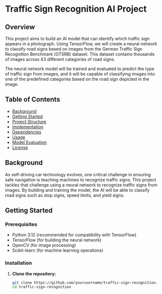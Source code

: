 # Traffic Sign Recognition AI Project

## Overview

This project aims to build an AI model that can identify which traffic sign appears in a photograph. Using TensorFlow, we will create a neural network to classify road signs based on images from the German Traffic Sign Recognition Benchmark (GTSRB) dataset. This dataset contains thousands of images across 43 different categories of road signs.

The neural network model will be trained and evaluated to predict the type of traffic sign from images, and it will be capable of classifying images into one of the predefined categories based on the road sign depicted in the image.

## Table of Contents

- [Background](#background)
- [Getting Started](#getting-started)
- [Project Structure](#project-structure)
- [Implementation](#implementation)
- [Dependencies](#dependencies)
- [Usage](#usage)
- [Model Evaluation](#model-evaluation)
- [License](#license)

## Background

As self-driving car technology evolves, one critical challenge in ensuring safe navigation is teaching machines to recognize traffic signs. This project tackles that challenge using a neural network to recognize traffic signs from images. By building and training the model, the AI will be able to classify road signs such as stop signs, speed limits, and yield signs.

## Getting Started

### Prerequisites

- Python 3.12 (recommended for compatibility with TensorFlow)
- TensorFlow (for building the neural network)
- OpenCV (for image processing)
- Scikit-learn (for machine learning operations)

### Installation

1. **Clone the repository:**
   ```bash
   git clone https://github.com/yourusername/traffic-sign-recognition.git
   cd traffic-sign-recognition

